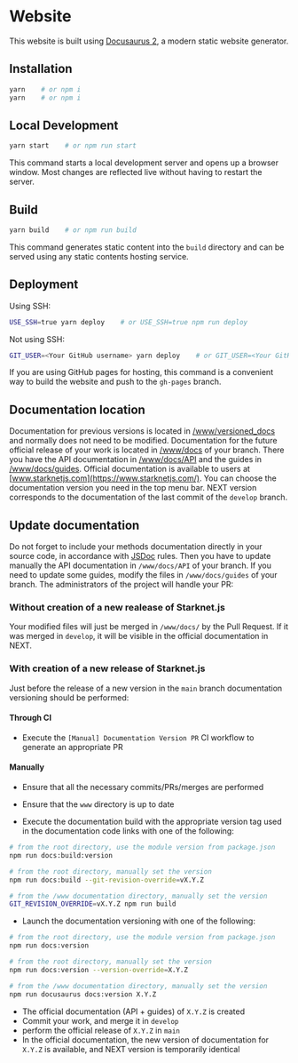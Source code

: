 # Website

This website is built using [Docusaurus 2](https://docusaurus.io/), a modern static website generator.

## Installation

```bash
yarn    # or npm i
yarn    # or npm i
```

## Local Development

```bash
yarn start    # or npm run start
```

This command starts a local development server and opens up a browser window. Most changes are reflected live without having to restart the server.

## Build

```bash
yarn build    # or npm run build
```

This command generates static content into the `build` directory and can be served using any static contents hosting service.

## Deployment

Using SSH:

```bash
USE_SSH=true yarn deploy    # or USE_SSH=true npm run deploy
```

Not using SSH:

```bash
GIT_USER=<Your GitHub username> yarn deploy    # or GIT_USER=<Your GitHub username> npm run deploy
```

If you are using GitHub pages for hosting, this command is a convenient way to build the website and push to the `gh-pages` branch.

## Documentation location

Documentation for previous versions is located in [/www/versioned_docs](/www/versioned_docs) and normally does not need to be modified.
Documentation for the future official release of your work is located in [/www/docs](/www/docs) of your branch. There you have the API documentation in [/www/docs/API](/www/docs/API) and the guides in [/www/docs/guides](/www/docs/guides).
Official documentation is available to users at [www.starknetjs.com](https://www.starknetjs.com/). You can choose the documentation version you need in the top menu bar. NEXT version corresponds to the documentation of the last commit of the `develop` branch.

## Update documentation

Do not forget to include your methods documentation directly in your source code, in accordance with [JSDoc](https://jsdoc.app/) rules. Then you have to update manually the API documentation in `/www/docs/API` of your branch.
If you need to update some guides, modify the files in `/www/docs/guides` of your branch.
The administrators of the project will handle your PR:

### Without creation of a new realease of Starknet.js

Your modified files will just be merged in `/www/docs/` by the Pull Request. If it was merged in `develop`, it will be visible in the official documentation in NEXT.

### With creation of a new release of Starknet.js

Just before the release of a new version in the `main` branch documentation versioning should be performed:

#### Through CI

- Execute the `[Manual] Documentation Version PR` CI workflow to generate an appropriate PR

#### Manually

- Ensure that all the necessary commits/PRs/merges are performed
- Ensure that the `www` directory is up to date

- Execute the documentation build with the appropriate version tag used in the documentation code links with one of the following:

```bash
# from the root directory, use the module version from package.json
npm run docs:build:version

# from the root directory, manually set the version
npm run docs:build --git-revision-override=vX.Y.Z

# from the /www documentation directory, manually set the version
GIT_REVISION_OVERRIDE=vX.Y.Z npm run build
```

- Launch the documentation versioning with one of the following:

```bash
# from the root directory, use the module version from package.json
npm run docs:version

# from the root directory, manually set the version
npm run docs:version --version-override=X.Y.Z

# from the /www documentation directory, manually set the version
npm run docusaurus docs:version X.Y.Z
```

- The official documentation (API + guides) of `X.Y.Z` is created
- Commit your work, and merge it in `develop`
- perform the official release of `X.Y.Z` in `main`
- In the official documentation, the new version of documentation for `X.Y.Z` is available, and NEXT version is temporarily identical
